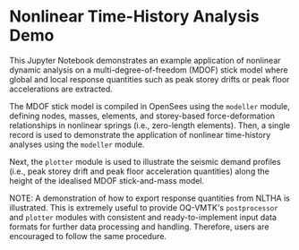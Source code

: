 # Nonlinear Time-History Analysis Demo

This Jupyter Notebook demonstrates an example application of nonlinear dynamic analysis on a multi-degree-of-freedom (MDOF) stick model where global and local response quantities such as peak storey drifts or peak floor accelerations are extracted.

The MDOF stick model is compiled in OpenSees using the `modeller` module, defining nodes, masses, elements, and storey-based force-deformation relationships in nonlinear springs (i.e., zero-length elements). Then, a single record is used to demonstrate the application of nonlinear time-history analyses using the `modeller` module.

Next, the `plotter` module is used to illustrate the seismic demand profiles (i.e., peak storey drift and peak floor acceleration quantities) along the height of the idealised MDOF stick-and-mass model.

NOTE: A demonstration of how to export response quantities from NLTHA is illustrated. This is extremely useful to provide OQ-VMTK's `postprocessor` and `plotter` modules with consistent and ready-to-implement input data formats for further data processing and handling. Therefore, users are encouraged to follow the same procedure. 
